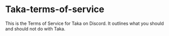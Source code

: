 # Taka-terms-of-service
This is the Terms of Service for Taka on Discord. It outlines what you should and should not do with Taka.
